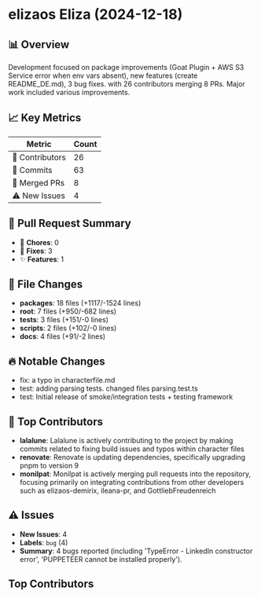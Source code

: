 # elizaos Eliza (2024-12-18)
    
## 📊 Overview
Development focused on package improvements (Goat Plugin + AWS S3 Service error when env vars absent), new features (create README_DE.md), 3 bug fixes. with 26 contributors merging 8 PRs. Major work included various improvements.

## 📈 Key Metrics
| Metric | Count |
|---------|--------|
| 👥 Contributors | 26 |
| 📝 Commits | 63 |
| 🔄 Merged PRs | 8 |
| ⚠️ New Issues | 4 |

## 🔄 Pull Request Summary
- 🧹 **Chores**: 0
- 🐛 **Fixes**: 3
- ✨ **Features**: 1

## 📁 File Changes
- **packages**: 18 files (+1117/-1524 lines)
- **root**: 7 files (+950/-682 lines)
- **tests**: 3 files (+151/-0 lines)
- **scripts**: 2 files (+102/-0 lines)
- **docs**: 4 files (+91/-2 lines)

## 🔥 Notable Changes
- fix: a typo in characterfile.md
- test: adding parsing tests. changed files parsing.test.ts
- test: Initial release of smoke/integration tests + testing framework

## 👥 Top Contributors
- **lalalune**: Lalalune is actively contributing to the project by making commits related to fixing build issues and typos within character files
- **renovate**: Renovate is updating dependencies, specifically upgrading pnpm to version 9
- **monilpat**: Monilpat is actively merging pull requests into the repository, focusing primarily on integrating contributions from other developers such as elizaos-demirix, ileana-pr, and GottliebFreudenreich

## ⚠️ Issues
- **New Issues**: 4
- **Labels**: `bug` (4)
- **Summary**: 4 bugs reported (including 'TypeError - LinkedIn constructor error', 'PUPPETEER cannot be installed properly').

## Top Contributors
